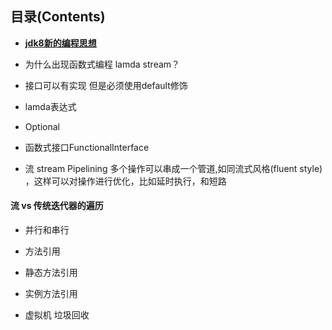 
## 目录(Contents)

- **[jdk8新的编程思想](doc/jdk8新的编程思想.md)**

- 为什么出现函数式编程 lamda stream？

 - 接口可以有实现 但是必须使用default修饰

 - lamda表达式


 - Optional


 - 函数式接口FunctionalInterface


 - 流 stream
  Pipelining 多个操作可以串成一个管道,如同流式风格(fluent style) ，这样可以对操作进行优化，比如延时执行，和短路

#### 流 vs 传统迭代器的遍历
- 并行和串行


- 方法引用
- 静态方法引用
- 实例方法引用


- 虚拟机 垃圾回收
